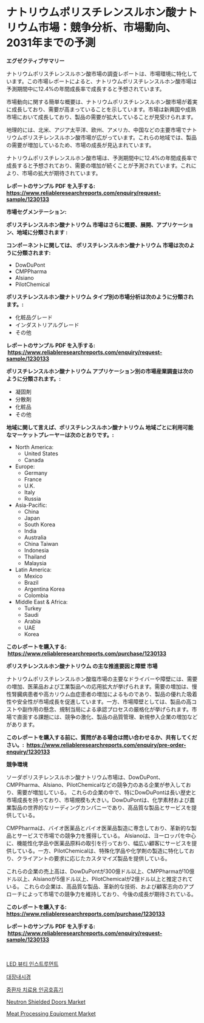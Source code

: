 <p><h1>ナトリウムポリスチレンスルホン酸ナトリウム市場：競争分析、市場動向、2031年までの予測</h1></p><p><strong>エグゼクティブサマリー</strong></p>
<p><p>ナトリウムポリスチレンスルホン酸市場の調査レポートは、市場環境に特化しています。この市場レポートによると、ナトリウムポリスチレンスルホン酸市場は予測期間中に12.4%の年間成長率で成長すると予想されています。</p><p>市場動向に関する簡単な概要は、ナトリウムポリスチレンスルホン酸市場が着実に成長しており、需要が高まっていることを示しています。市場は新興国や成熟市場において成長しており、製品の需要が拡大していることが見受けられます。</p><p>地理的には、北米、アジア太平洋、欧州、アメリカ、中国などの主要市場でナトリウムポリスチレンスルホン酸市場が広がっています。これらの地域では、製品の需要が増加しているため、市場の成長が見込まれています。</p><p>ナトリウムポリスチレンスルホン酸市場は、予測期間中に12.4%の年間成長率で成長すると予想されており、需要の増加が続くことが予測されています。これにより、市場の拡大が期待されています。</p></p>
<p><strong>レポートのサンプル PDF を入手する: <a href="https://www.reliableresearchreports.com/enquiry/request-sample/1230133">https://www.reliableresearchreports.com/enquiry/request-sample/1230133</a></strong></p>
<p><strong>市場セグメンテーション:</strong></p>
<p><strong> ポリスチレンスルホン酸ナトリウム 市場はさらに概要、展開、アプリケーション、地域に分類されます :</strong></p>
<p><strong>コンポーネントに関しては、 ポリスチレンスルホン酸ナトリウム 市場は次のように分類されます: &nbsp;</strong></p>
<p><ul><li>DowDuPont</li><li>CMPPharma</li><li>Alsiano</li><li>PilotChemical</li></ul></p>
<p><strong> ポリスチレンスルホン酸ナトリウム タイプ別の市場分析は次のように分類されます。:</strong></p>
<p><ul><li>化粧品グレード</li><li>インダストリアルグレード</li><li>その他</li></ul></p>
<p><strong>レポートのサンプル PDF を入手する: &nbsp;<a href="https://www.reliableresearchreports.com/enquiry/request-sample/1230133">https://www.reliableresearchreports.com/enquiry/request-sample/1230133</a></strong></p>
<p><strong> ポリスチレンスルホン酸ナトリウム アプリケーション別の市場産業調査は次のように分類されます。:</strong></p>
<p><ul><li>凝固剤</li><li>分散剤</li><li>化粧品</li><li>その他</li></ul></p>
<p><strong>地域に関して言えば、ポリスチレンスルホン酸ナトリウム 地域ごとに利用可能なマーケットプレーヤーは次のとおりです。:</strong></p>
<p><ul>
    <li>
        North America:
        <ul>
            <li>United States</li>
            <li>Canada</li>
        </ul>
    </li>
    <li>
        Europe:
        <ul>
            <li>Germany</li>
            <li>France</li>
            <li>U.K.</li>
            <li>Italy</li>
            <li>Russia</li>
        </ul>
    </li>
    <li>
        Asia-Pacific:
        <ul>
            <li>China</li>
            <li>Japan</li>
            <li>South Korea</li>
            <li>India</li>
            <li>Australia</li>
            <li>China Taiwan</li>
            <li>Indonesia</li>
            <li>Thailand</li>
            <li>Malaysia</li>
        </ul>
    </li>
    <li>
        Latin America:
        <ul>
            <li>Mexico</li>
            <li>Brazil</li>
            <li>Argentina Korea</li>
            <li>Colombia</li>
        </ul>
    </li>
    <li>
        Middle East & Africa:
        <ul>
            <li>Turkey</li>
            <li>Saudi</li>
            <li>Arabia</li>
            <li>UAE</li>
            <li>Korea</li>
        </ul>
    </li>
    </ul></p>
<p><strong>このレポートを購入する: &nbsp;<a href="https://www.reliableresearchreports.com/purchase/1230133">https://www.reliableresearchreports.com/purchase/1230133</a></strong></p>
<p><strong>ポリスチレンスルホン酸ナトリウム の主な推進要因と障壁 市場</strong></p>
<p><p>ナトリウムポリスチレンスルホン酸塩市場の主要なドライバーや障壁には、需要の増加、医薬品および工業製品への応用拡大が挙げられます。需要の増加は、慢性腎臓病患者や高カリウム血症患者の増加によるものであり、製品の優れた吸着性や安全性が市場成長を促進しています。一方、市場障壁としては、製品の高コストや副作用の懸念、規制当局による承認プロセスの厳格化が挙げられます。市場で直面する課題には、競争の激化、製品の品質管理、新規参入企業の増加などがあります。</p></p>
<p><strong>このレポートを購入する前に、質問がある場合は問い合わせるか、共有してください。:&nbsp; <a href="https://www.reliableresearchreports.com/enquiry/pre-order-enquiry/1230133">https://www.reliableresearchreports.com/enquiry/pre-order-enquiry/1230133</a></strong></p>
<p><strong>競争環境</strong></p>
<p><p>ソーダポリスチレンスルホン酸ナトリウム市場は、DowDuPont、CMPPharma、Alsiano、PilotChemicalなどの競争力のある企業が参入しており、需要が増加している。 これらの企業の中で、特にDowDuPontは長い歴史と市場成長を持っており、市場規模も大きい。DowDuPontは、化学素材および農業製品の世界的なリーディングカンパニーであり、高品質な製品とサービスを提供している。</p><p>CMPPharmaは、バイオ医薬品とバイオ医薬品製造に専念しており、革新的な製品とサービスで市場での競争力を獲得している。 Alsianoは、ヨーロッパを中心に、機能性化学品や医薬品原料の取引を行っており、幅広い顧客にサービスを提供している。一方、PilotChemicalは、特殊化学品や化学剤の製造に特化しており、クライアントの要求に応じたカスタマイズ製品を提供している。</p><p>これらの企業の売上高は、DowDuPontが300億ドル以上、CMPPharmaが10億ドル以上、Alsianoが5億ドル以上、PilotChemicalが2億ドル以上と推定されている。 これらの企業は、高品質な製品、革新的な技術、および顧客志向のアプローチによって市場での競争力を維持しており、今後の成長が期待されている。</p></p>
<p><strong>このレポートを購入する: &nbsp; <a href="https://www.reliableresearchreports.com/purchase/1230133">https://www.reliableresearchreports.com/purchase/1230133</a></strong></p>
<p><strong>レポートのサンプル PDF を入手する: &nbsp;<a href="https://www.reliableresearchreports.com/enquiry/request-sample/1230133">https://www.reliableresearchreports.com/enquiry/request-sample/1230133</a></strong><strong></strong></p>
<p>&nbsp;</p>
<p><p><a href="https://medium.com/@cierrahayes645/led-%EB%B7%B0%ED%8B%B0-%EA%B8%B0%EA%B8%B0-%EC%8B%9C%EC%9E%A5-%EB%B6%84%EC%84%9D-cagr-%EC%8B%9C%EC%9E%A5-%EC%84%B8%EB%B6%84%ED%99%94-%EB%B0%8F-%EA%B8%80%EB%A1%9C%EB%B2%8C-%EC%82%B0%EC%97%85-%EA%B0%9C%EC%9A%94-1a2d9f93a5c6">LED 뷰티 인스트루먼트</a></p><p><a href="https://github.com/sougarounis/Market-Research-Report-List-3/blob/main/79146653329.md">대장내시경</a></p><p><a href="https://github.com/vs2869dizt0/Market-Research-Report-List-1/blob/main/82666953330.md">중환자 치료용 인공호흡기</a></p><p><a href="https://issuu.com/reportprime-2/docs/neutron-shielded-doors-market-size-2030.pptx">Neutron Shielded Doors Market</a></p><p><a href="https://view.publitas.com/reportprime-1/decoding-the-meat-processing-equipment-market-a-deep-dive-into-the-latest-market-trends-market-segmentation-and-competitive-analysis/">Meat Processing Equipment Market</a></p></p>